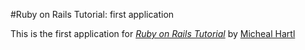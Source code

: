 #Ruby on Rails Tutorial: first application

This is the first application for
[*Ruby on Rails Tutorial*](http://railstutoral.org/)
by [Micheal Hartl](http://michaelhartl.com)
